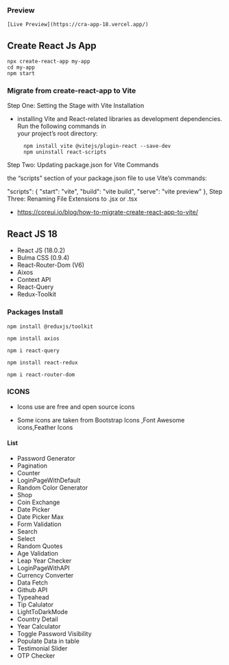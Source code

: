 
### Preview

    [Live Preview](https://cra-app-18.vercel.app/)  

  
## Create React Js App
   
    npx create-react-app my-app
    cd my-app
    npm start

### Migrate from create-react-app to Vite

 Step One: Setting the Stage with Vite Installation

- installing Vite and React-related libraries as development dependencies. Run the following commands in   
  your project’s root directory:

        npm install vite @vitejs/plugin-react --save-dev
        npm uninstall react-scripts

Step Two: Updating package.json for Vite Commands

 the “scripts” section of your package.json file to use Vite’s commands:

"scripts": {
  "start": "vite",
  "build": "vite build",
  "serve": "vite preview"
},
Step Three: Renaming File Extensions to .jsx or .tsx


- https://coreui.io/blog/how-to-migrate-create-react-app-to-vite/

##	React JS	18

- React JS (18.0.2)
- Bulma CSS (0.9.4)
- React-Router-Dom (V6) 
- Aixos
- Context API
- React-Query
- Redux-Toolkit


### Packages Install 

    npm install @reduxjs/toolkit

    npm install axios

    npm i react-query

    npm install react-redux

    npm i react-router-dom


### ICONS 

 - Icons use are free and open source icons

 - Some icons are taken from Bootstrap Icons ,Font Awesome icons,Feather Icons


#### List 

- Password Generator
- Pagination
- Counter
- LoginPageWithDefault
- Random Color Generator
- Shop
- Coin Exchange
- Date Picker
- Date Picker Max
- Form Validation
- Search
- Select
- Random Quotes
- Age Validation
- Leap Year Checker
- LoginPageWithAPI
- Currency Converter
- Data Fetch
- Github API
- Typeahead
- Tip Calulator
- LightToDarkMode
- Country Detail    
- Year Calculator
- Toggle Password Visibility
- Populate Data in table
- Testimonial Slider
- OTP Checker

